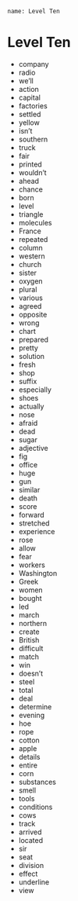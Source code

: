 ```ngMeta
name: Level Ten
```

# Level Ten

- company
- radio
- we’ll
- action
- capital
- factories
- settled
- yellow
- isn’t
- southern
- truck
- fair
- printed
- wouldn’t
- ahead
- chance
- born
- level
- triangle
- molecules
- France
- repeated
- column
- western
- church
- sister
- oxygen
- plural
- various
- agreed
- opposite
- wrong
- chart
- prepared
- pretty
- solution
- fresh
- shop
- suffix
- especially
- shoes
- actually
- nose
- afraid
- dead
- sugar
- adjective
- fig
- office
- huge
- gun
- similar
- death
- score
- forward
- stretched
- experience
- rose
- allow
- fear
- workers
- Washington
- Greek
- women
- bought
- led
- march
- northern
- create
- British
- difficult
- match
- win
- doesn’t
- steel
- total
- deal
- determine
- evening
- hoe
- rope
- cotton
- apple
- details
- entire
- corn
- substances
- smell
- tools
- conditions
- cows
- track
- arrived
- located
- sir
- seat
- division
- effect
- underline
- view